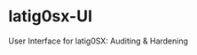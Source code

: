 latig0sx-UI
===========

User Interface for latig0SX: Auditing &amp; Hardening 



[image]:http://raw.github.com/lain77z/latig0sx-UI/master/icon.png
